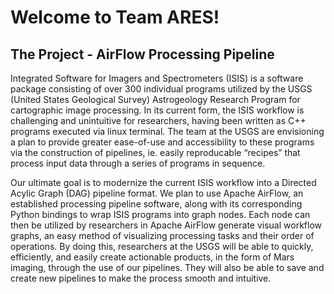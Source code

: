 # Welcome to Team ARES!

## The Project - AirFlow Processing Pipeline
Integrated Software for Imagers and Spectrometers (ISIS) is a software package consisting of over 300 individual programs utilized by the USGS (United States Geological Survey) Astrogeology Research Program for cartographic image processing. In its current form, the ISIS workflow is challenging and unintuitive for researchers, having been written as C++ programs executed via linux terminal. The team at the USGS are envisioning a plan to provide greater ease-of-use and accessibility to these programs via the construction of pipelines, ie. easily reproducable “recipes” that process input data through a series of programs in sequence.

Our ultimate goal is to modernize the current ISIS workflow into a Directed Acylic Graph (DAG) pipeline format. We plan to use Apache AirFlow, an established processing pipeline software, along with its corresponding Python bindings to wrap ISIS programs into graph nodes. Each node can then be utilized by researchers in Apache AirFlow generate visual workflow graphs, an easy method of visualizing processing tasks and their order of operations. By doing this, researchers at the USGS will be able to quickly, efficiently, and easily create actionable products, in the form of Mars imaging, through the use of our pipelines. They will also be able to save and create new pipelines to make the process smooth and intuitive.
